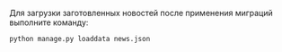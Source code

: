 Для загрузки заготовленных новостей после применения миграций выполните команду:
```bash
python manage.py loaddata news.json
```
